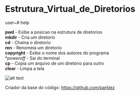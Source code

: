 # Estrutura_Virtual_de_Diretorios

user~# help

**pwd** - Exibe a posicao na estrutura de diretorios<br/>
**mkdir** - Cria um diretorio<br/>
**cd** - Chama o diretorio<br/>
**ren** - Renomeia um diretorio<br/>
**copyright** - Exibe o nome dos autores do programa<br/>
**poweroff* - Sai do terminal<br/>
**cp** - Copia um arquivo de um diretório para outro<br/>
**clear** - Limpa a tela<br/>

![alt text](http://www.fatec.edu.br/wp-content/themes/fatec/img/logo-colorido.png)


Criador da base do código: <link>https://github.com/parklez<link/>
